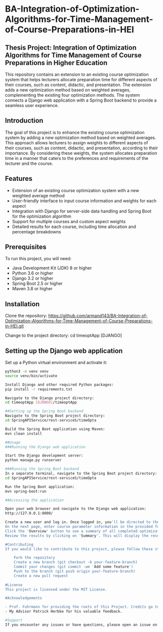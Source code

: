 
# BA-Integration-of-Optimization-Algorithms-for-Time-Management-of-Course-Preparations-in-HEI 

## Thesis Project: Integration of Optimization Algorithms for Time Management of Course Preparations in Higher Education

This repository contains an extension to an existing course optimization system that helps lecturers allocate preparation time for different aspects of their courses, such as content, didactic, and presentation. The extension adds a new optimization method based on weighted averages, complementing the existing four optimization methods. The system connects a Django web application with a Spring Boot backend to provide a seamless user experience.

## Introduction

The goal of this project is to enhance the existing course optimization system by adding a new optimization method based on weighted averages. This approach allows lecturers to assign weights to different aspects of their courses, such as content, didactic, and presentation, according to their importance. By considering these weights, the system allocates preparation time in a manner that caters to the preferences and requirements of the lecturer and the course.

## Features

- Extension of an existing course optimization system with a new weighted average method
- User-friendly interface to input course information and weights for each aspect
- Integration with Django for server-side data handling and Spring Boot for the optimization algorithm
- Support for multiple courses and custom aspect weights
- Detailed results for each course, including time allocation and percentage breakdowns

## Prerequisites

To run this project, you will need:

- Java Development Kit (JDK) 8 or higher
- Python 3.6 or higher
- Django 3.2 or higher
- Spring Boot 2.5 or higher
- Maven 3.8 or higher

## Installation

Clone the repository:
https://github.com/armand143/BA-Integration-of-Optimization-Algorithms-for-Time-Management-of-Course-Preparations-in-HEI.git

Change to the project directory:
cd timeoptApp [DJANGO]


## Setting up the Django web application

Set up a Python virtual environment and activate it:

```bash
python3 -m venv venv
source venv/bin/activate

Install Django and other required Python packages:
pip install -r requirements.txt

Navigate to the Django project directory:
cd timeoptApp [DJANGO]/timeoptApp

##Setting up the Spring Boot backend
Navigate to the Spring Boot project directory:
cd SpringAPIService/rest-serviceS/timeOpta

Build the Spring Boot application using Maven:
mvn clean install

##Usage
###Running the Django web application

Start the Django development server:
python manage.py runserver

###Running the Spring Boot backend
In a separate terminal, navigate to the Spring Boot project directory:
cd SpringAPIService/rest-serviceS/timeOpta

Run the Spring Boot application:
mvn spring-boot:run

##Accessing the application

Open your web browser and navigate to the Django web application:
http://127.0.0.1:8000/

Create a new user and log in. Once logged in, you'll be directed to the Profile Page, where you can update your profile information, select already available courses or create new ones, and start the optimization process by clicking on the big green button below.
On the next page, enter course parameter information in the provided form, along with an estimate of the time you think will be sufficient for each course. Tooltips are available on hover to provide more insight into each parameter.
Click the 'Overview' button to see a summary of all completed optimization runs. On the next page, run the optimization process (click 'Optimize') to obtain the time allocation results.
Review the results by clicking on 'Summary'. This will display the results of all optimization strategies along with an evaluation done using Mean Absolute Deviation (MAD) and Standard Deviation (STD) metrics.

#Contributing
If you would like to contribute to this project, please follow these steps:

    Fork the repository
    Create a new branch (git checkout -b your-feature-branch)
    Commit your changes (git commit -am 'Add some feature')
    Push to the branch (git push origin your-feature-branch)
    Create a new pull request
    
#License
This project is licensed under the MIT License.

#Acknowledgements

- Prof. Fuhrmann for providing the roots of this Project. Credits go to him for the time allocation algorithm that's been used here. 
- My Advisor Patrick Herbke for his valuable feedback. 

#Support
If you encounter any issues or have questions, please open an issue on the GitHub repository.
